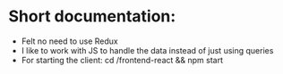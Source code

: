 # Short documentation:

* Felt no need to use Redux
* I like to work with JS to handle the data instead of just using queries
* For starting the client: cd /frontend-react && npm start
